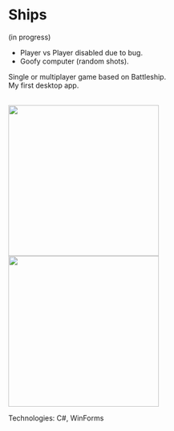# Ships
(in progress)
* Player vs Player disabled due to bug.
* Goofy computer (random shots).
<!-- end of the list -->
Single or multiplayer game based on Battleship. <br />
My first desktop app. <br /> <br />

<img src="https://user-images.githubusercontent.com/74252181/203627682-482c7c9e-7490-44bc-a0f6-baae7e501ee6.png" height="300px" />
<img src="https://user-images.githubusercontent.com/74252181/203627800-2abf80bc-2e15-415c-8055-55678135bfc8.png" height="300px" />

Technologies: C#, WinForms
